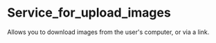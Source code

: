 # Service_for_upload_images
 Allows you to download images from the user's computer, or via a link.

